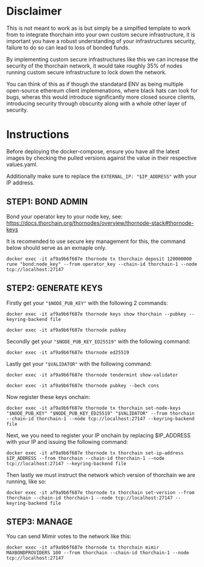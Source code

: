 # Disclaimer <br>

This is not meant to work as is but simply be a simplfied template to work from to integrate thorchain into your own custom secure infrastructure, it is important you have a robust understanding of your infrastructures security, failure to do so can lead to loss of bonded funds. <br>

By implementing custom secure infrastructures like this we can increase the security of the thorchain network, it would take roughly 35% of nodes running custom secure infrastructure to lock down the network. <br>

You can think of this as if though the standatard ENV as being multiple open-source ethereum client implemenations, where black hats can look for bugs, wheras this would introduce significantly more closed source clients, introducing security through obscurity along with a whole other layer of security. <br>

# Instructions <br>

Before deploying the docker-compose, ensure you have all the latest images by checking the pulled versions against the value in their respective values.yaml. <br>

Additionally make sure to replace the `EXTERNAL_IP: "$IP_ADDRESS"` with your IP address. <br>

## STEP1: BOND ADMIN <br>
Bond your operator key to your node key, see: <br>
https://docs.thorchain.org/thornodes/overview/thornode-stack#thornode-keys <br>

It is recomended to use secure key management for this, the command below should serve as an exmaple only. <br>

```
docker exec -it af9a9b6f687e thornode tx thorchain deposit 120000000 rune "bond:node_key" --from operator_key --chain-id thorchain-1 --node tcp://localhost:27147
```


## STEP2: GENERATE KEYS <br>

Firstly get your `"$NODE_PUB_KEY"` with the following 2 commands:

```
docker exec -it af9a9b6f687e thornode keys show thorchain --pubkey --keyring-backend file

docker exec -it af9a9b6f687e thornode pubkey
```


Secondly get your `"$NODE_PUB_KEY_ED25519"` with the following command:

```
docker exec -it af9a9b6f687e thornode ed25519
```

Lastly get your `"$VALIDATOR"` with the following command:

```
docker exec -it af9a9b6f687e thornode tendermint show-validator

docker exec -it af9a9b6f687e thornode pubkey --bech cons
```


Now register these keys onchain:

```
docker exec -it af9a9b6f687e thornode tx thorchain set-node-keys "$NODE_PUB_KEY" "$NODE_PUB_KEY_ED25519" "$VALIDATOR" --from thorchain --chain-id thorchain-1 --node tcp://localhost:27147 --keyring-backend file
```

Next, we you need to register your IP onchain by replacing $IP_ADDRESS with your IP and issuing the following command:

```
docker exec -it af9a9b6f687e thornode tx thorchain set-ip-address $IP_ADDRESS --from thorchain --chain-id thorchain-1 --node tcp://localhost:27147 --keyring-backend file
```

Then lastly we must instruct the network which version of thorchain we are running, like so:

```
docker exec -it af9a9b6f687e thornode tx thorchain set-version --from thorchain --chain-id thorchain-1 --node tcp://localhost:27147 --keyring-backend file
```


## STEP3: MANAGE <br>

You can send Mimir votes to the network like this:

```
docker exec -it af9a9b6f687e thornode tx thorchain mimir MAXBONDPROVIDERS 100 --from thorchain --chain-id thorchain-1 --node tcp://localhost:27147
```